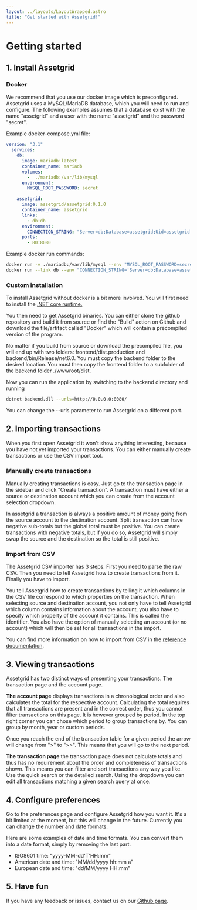 ```yaml
---
layout: ../layouts/LayoutWrapped.astro
title: "Get started with Assetgrid!"
---
```


# Getting started

## 1. Install Assetgrid

### Docker
We recommend that you use our docker image which is preconfigured.
Assetgrid uses a MySQL/MariaDB database, which you will need to run and configure. The following examples assumes that a database exist with the name "assetgrid" and a user with the name "assetgrid" and the password "secret".

Example docker-compose.yml file:

```yaml
version: "3.1"
  services:
    db:
      image: mariadb:latest
      container_name: mariadb
      volumes:
        -  ./mariadb:/var/lib/mysql
      environment:
        MYSQL_ROOT_PASSWORD: secret

    assetgrid:
      image: assetgrid/assetgrid:0.1.0
      container_name: assetgrid
      links:
        - db:db
      environment:
        CONNECTION_STRING: "Server=db;Database=assetgrid;Uid=assetgrid;Pwd=secret"
      ports:
        - 80:8080
```

Example docker run commands:

```bash
docker run -v ./mariadb:/var/lib/mysql --env "MYSQL_ROOT_PASSWORD=secret" --name db mariadb:latest
docker run --link db --env "CONNECTION_STRING='Server=db;Database=assetgrid;Uid=assetgrid;Pwd=secret'" -p 80:8080 --name assetgrid assetgrid/assetgrid:0.1.0
```

### Custom installation
To install Assetgrid without docker is a bit more involved. You will first need to install the [.NET core runtime.](https://dotnet.microsoft.com/en-us/download)

You then need to get Assetgrid binaries. You can either clone the github repository and build it from source or find the "Build" action on Github and download the file/artifact called "Docker" which will contain a precompiled version of the program.

No matter if you build from source or download the precompiled file, you will end up with two folders: frontend/dist.production and backend/bin/Release/net6.0. You must copy the backend folder to the desired location. You must then copy the frontend folder to a subfolder of the backend folder ./wwwroot/dist.

Now you can run the application by switching to the backend directory and running

```bash
dotnet backend.dll --urls=http://0.0.0.0:8080/
```

You can change the --urls parameter to run Assetgrid on a different port.

## 2. Importing transactions

When you first open Assetgrid it won't show anything interesting, because you have not yet imported your transactions. You can either manually create transactions or use the CSV import tool.

### Manually create transactions

Manually creating transactions is easy. Just go to the transaction page in the sidebar and click "Create transaction". A transaction must have either a source or destination account which you can create from the account selection dropdown.

In assetgrid a transaction is always a positive amount of money going from the source account to the destination account. Split transaction can have negative sub-totals but the global total must be positive. You can create transactions with negative totals, but if you do so, Assetgrid will simply swap the source and the destination so the total is still positive. 

### Import from CSV

The Assetgrid CSV importer has 3 steps. First you need to parse the raw CSV. Then you need to tell Assetgrid how to create transactions from it. Finally you have to import.

You tell Assetgrid how to create transactions by telling it which columns in the CSV file correspond to which properties on the transaction. When selecting source and destination account, you not only have to tell Assetgrid which column contains information about the account, you also have to specify which property of the account it contains. This is called the identifier. You also have the option of manually selecting an account (or no account) which will then be set for all transactions in the import.

You can find more information on how to import from CSV in the [reference documentation](/reference#csv-import).

## 3. Viewing transactions

Assetgrid has two distinct ways of presenting your transactions. The transaction page and the account page.

**The account page** displays transactions in a chronological order and also calculates the total for the respective account. Calculating the total requires that all transactions are present and in the correct order, thus you cannot filter transactions on this page. It is however grouped by period. In the top right corner you can chose which period to group transactions by. You can group by month, year or custom periods.

Once you reach the end of the transaction table for a given period the arrow will change from ">" to ">>". This means that you will go to the next period.

**The transaction page** the transaction page does not calculate totals and thus has no requirement about the order and completeness of transactions shown. This means you can filter and sort transactions any way you like. Use the quick search or the detailed search. Using the dropdown you can edit all transactions matching a given search query at once.

## 4. Configure preferences

Go to the preferences page and configure Assetgrid how you want it. It's a bit limited at the moment, but this will change in the future. Currently you can change the number and date formats.

Here are some examples of date and time formats. You can convert them into a date format, simply by removing the last part.

* ISO8601 time: "yyyy-MM-dd'T'HH:mm"
* American date and time: "MM/dd/yyyy hh:mm a"
* European date and time: "dd/MM/yyyy HH:mm"

## 5. Have fun

If you have any feedback or issues, contact us on our [Github page](https://github.com/assetgrid/assetgridapp).